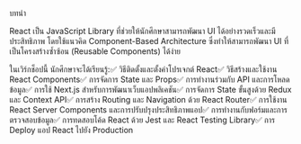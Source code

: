บทนำ

React เป็น JavaScript Library ที่ช่วยให้นักศึกษาสามารถพัฒนา UI ได้อย่างรวดเร็วและมีประสิทธิภาพ โดยใช้แนวคิด Component-Based Architecture ซึ่งทำให้สามารถพัฒนา UI ที่เป็นโครงสร้างซ้ำซ้อน (Reusable Components) ได้ง่าย

ในเวิร์กช็อปนี้ นักศึกษาจะได้เรียนรู้:✅ วิธีติดตั้งและตั้งค่าโปรเจกต์ React✅ วิธีสร้างและใช้งาน React Components✅ การจัดการ State และ Props✅ การทำงานร่วมกับ API และการโหลดข้อมูล✅ การใช้ Next.js สำหรับการพัฒนาเว็บแอปพลิเคชัน✅ การจัดการ State ขั้นสูงด้วย Redux และ Context API✅ การสร้าง Routing และ Navigation ด้วย React Router✅ การใช้งาน React Server Components และการปรับปรุงประสิทธิภาพแอป✅ การทำงานกับฟอร์มและการตรวจสอบข้อมูล✅ การทดสอบโค้ด React ด้วย Jest และ React Testing Library✅ การ Deploy แอป React ไปยัง Production
